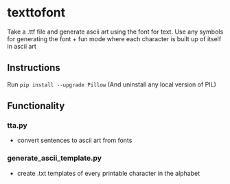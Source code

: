 # texttofont
Take a .ttf file and generate ascii art using the font for text. Use any symbols for generating the font + fun mode where each character is built up of itself in ascii art

## Instructions
Run `pip install --upgrade Pillow` (And uninstall any local version of PIL)

## Functionality
### tta.py
* convert sentences to ascii art from fonts

### generate_ascii_template.py
* create .txt templates of every printable character in the alphabet
